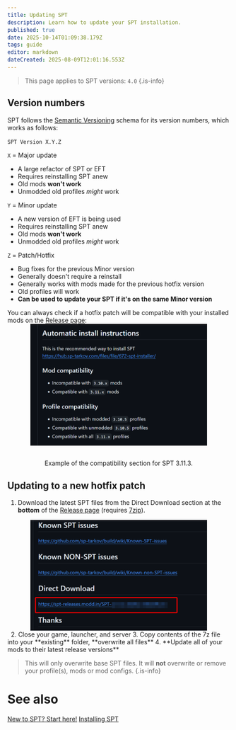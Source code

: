 ```yaml
---
title: Updating SPT
description: Learn how to update your SPT installation.
published: true
date: 2025-10-14T01:09:38.179Z
tags: guide
editor: markdown
dateCreated: 2025-08-09T12:01:16.553Z
---
```


> This page applies to SPT versions: `4.0`
{.is-info}

## Version numbers
SPT follows the [Semantic Versioning](https://semver.org/) schema for its version numbers, which works as follows:

`SPT Version X.Y.Z`

`X` = Major update
- A large refactor of SPT or EFT
- Requires reinstalling SPT anew
- Old mods **won't work**
- Unmodded old profiles *might* work

`Y` = Minor update
- A new version of EFT is being used
- Requires reinstalling SPT anew
- Old mods **won't work**
- Unmodded old profiles *might* work

`Z` = Patch/Hotfix
- Bug fixes for the previous Minor version
- Generally doesn't require a reinstall
- Generally works with mods made for the previous hotfix version
- Old profiles will work
- **Can be used to update your SPT if it's on the same Minor version**

You can always check if a hotfix patch will be compatible with your installed mods on the [Release page](<https://github.com/sp-tarkov/build/releases/latest>):
&nbsp;
<img src="/patch_compat.png" alt="Direct Download" width=400 style="display: block; margin: 0 auto;">
&nbsp;
<div style='text-align: center;'>
Example of the compatibility section for SPT 3.11.3.
</div>

## Updating to a new hotfix patch

1. Download the latest SPT files from the Direct Download section at the **bottom** of the [Release page](<https://github.com/sp-tarkov/build/releases/latest>) (requires [7zip](https://www.7-zip.org/)).
&nbsp;
<img src="/direct_download.png" alt="Direct Download" width=400 style="display: block; margin: 0 auto;">
&nbsp;
2. Close your game, launcher, and server
3. Copy contents of the 7z file into your **existing** folder, **overwrite all files**
4. **Update all of your mods to their latest release versions**

> This will only overwrite base SPT files. It will __not__ overwrite or remove your profile(s), mods or mod configs.
{.is-info}

# See also
[New to SPT? Start here!](/Beginners_Guide)
[Installing SPT](/Uninstalling_Mods)